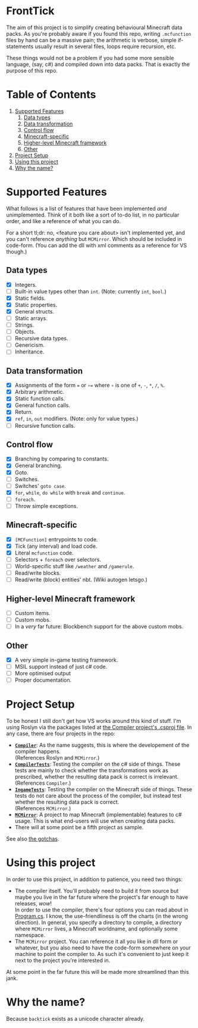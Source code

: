 <!-- omit in toc -->
FrontTick
======
The aim of this project is to simplify creating behavioural Minecraft data packs. As you're probably aware if you found this repo, writing `.mcfunction` files by hand can be a massive pain; the arithmetic is verbose, simple if-statements usually result in several files, loops require recursion, etc.

These things would not be a problem if you had some more sensible language, (say, c#) and compiled down into data packs. That is exactly the purpose of this repo.

<!-- omit in toc -->
Table of Contents
======
1. [Supported Features](#supported-features)
   1. [Data types](#data-types)
   2. [Data transformation](#data-transformation)
   3. [Control flow](#control-flow)
   4. [Minecraft-specific](#minecraft-specific)
   5. [Higher-level Minecraft framework](#higher-level-minecraft-framework)
   6. [Other](#other)
2. [Project Setup](#project-setup)
3. [Using this project](#using-this-project)
4. [Why the name?](#why-the-name)

Supported Features
======
What follows is a list of features that have been implemented *and* unimplemented. Think of it both like a sort of to-do list, in no particular order, and like a reference of what you can do.

For a short tl;dr: no, &lt;feature you care about&gt; isn't implemented yet, and you can't reference *anything* but `MCMirror`. Which should be included in code-form. (You can add the dll with xml comments as a reference for VS though.)

Data types
------
- [x] Integers.
- [ ] Built-in value types other than `int`. (Note: currently `int`, `bool`.)
- [x] Static fields.
- [x] Static properties.
- [x] General structs.
- [ ] Static arrays.
- [ ] Strings.
- [ ] Objects.
- [ ] Recursive data types.
- [ ] Genericism.
- [ ] Inheritance.

Data transformation
------
- [x] Assignments of the form `=` or `∘=` where `∘` is one of `+`, `-`, `*`, `/`, `%`.
- [x] Arbitrary arithmetic.
- [x] Static function calls.
- [x] General function calls.
- [x] Return.
- [x] `ref`, `in`, `out` modifiers. (Note: only for value types.)
- [ ] Recursive function calls.

Control flow
------
- [x] Branching by comparing to constants.
- [x] General branching.
- [x] Goto.
- [ ] Switches.
- [ ] Switches' `goto case`.
- [x] `for`, `while`, `do while` with `break` and `continue`.
- [ ] `foreach`.
- [ ] Throw simple exceptions.

Minecraft-specific
------
- [x] `[MCFunction]` entrypoints to code.
- [x] Tick (any interval) and load code.
- [x] Literal `mcfunction` code.
- [ ] Selectors + `foreach` over selectors.
- [ ] World-specific stuff like `/weather` and `/gamerule`.
- [ ] Read/write blocks.
- [ ] Read/write (block) entities' nbt. (Wiki autogen letsgo.)

Higher-level Minecraft framework
------
- [ ] Custom items.
- [ ] Custom mobs.
- [ ] In a *very* far future: Blockbench support for the above custom mobs.

Other
------
- [x] A very simple in-game testing framework.
- [ ] MSIL support instead of just c# code.
- [ ] More optimised output
- [ ] Proper documentation.

Project Setup
======
To be honest I still don't get how VS works around this kind of stuff. I'm using Roslyn via the packages listed at [the Compiler project's .csproj file](./Compiler/Compiler/Compiler.csproj). In any case, there are four projects in the repo:

- [**`Compiler`**](./Compiler/Compiler):
  As the name suggests, this is where the developement of the compiler happens.
  <br/>
  (References Roslyn and `MCMirror`.)
- [**`CompilerTests`**](./Compiler/CompilerTests):
  Testing the compiler on the c# side of things. These tests are mainly to check whether the transformations work as prescribed, whether the resulting data pack is correct is irrelevant.
  <br/>
  (References `Compiler`.)
- [**`IngameTests`**](./Compiler/IngameTests):
  Testing the compiler on the Minecraft side of things. These tests do not care about the process of the compiler, but instead test whether the resulting data pack is correct.
  <br/>
  (References `MCMirror`.)
- [**`MCMirror`**](./Compiler/MCMirror):
  A project to map Minecraft (implementable) features to c# usage. This is what end-users will use when creating data packs.
- There will at some point be a fifth project as sample.

See also [the gotchas](./gotchas.md).

Using this project
======
In order to use this project, in addition to patience, you need two things:

- The compiler itself. You'll probably need to build it from source but maybe you live in the far future where the project's far enough to have releases, *wow*!
  <br/>
  In order to use the compiler, there's four options you can read about in [Program.cs](./Compiler/Compiler/Program.cs). I know, the use-friendliness is off the charts (in the wrong direction). In general, you specify a directory to compile, a directory where `MCMirror` lives, a Minecraft worldname, and optionally some namespace.
- The `MCMirror` project. You can reference it all you like in dll form or whatever, but you also need to have the code-form somewhere on your machine to point the compiler to. As such it's convenient to just keep it next to the project  you're interested in.

At some point in the far future this will be made more streamlined than this jank.

Why the name?
======
Because `backtick` exists as a unicode character already.